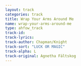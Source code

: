 ```yaml
---
layout: track
categories: track
title: Wrap Your Arms Around Me
name: wrap-your-arms-around-me
type: ahfow_track
track-id: 
track-lyrics: 
track-author: Chapman/Knight
track-sort: "LUCK OR MAGIC"
track-alpha: L
track-original: Agnetha Fältskog
---
```

